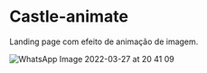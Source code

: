 # Castle-animate
Landing page com efeito de animação de imagem.

![WhatsApp Image 2022-03-27 at 20 41 09](https://user-images.githubusercontent.com/81976280/160306631-6102023f-f662-487e-bca3-af08e48bc57c.jpeg)

